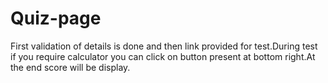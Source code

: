 # Quiz-page
First validation of details is done and then link provided for test.During test if you require calculator you can click on button present at bottom right.At the end score will be display.

